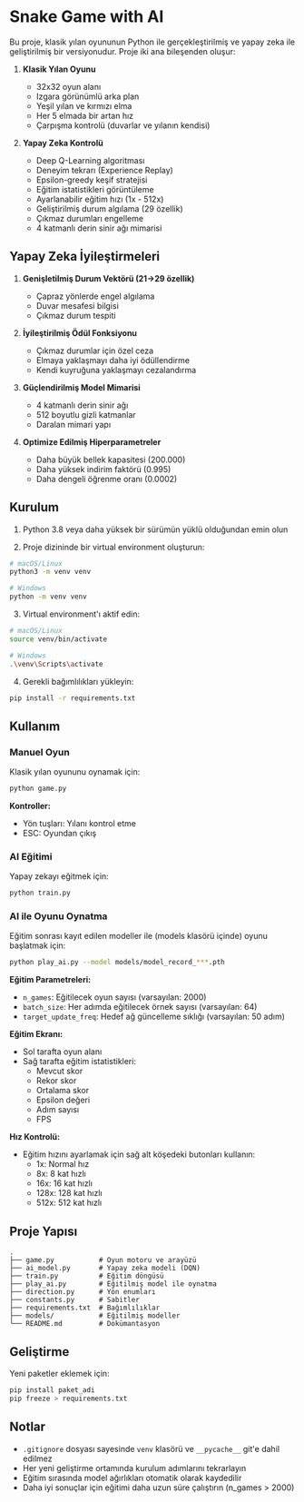 # Snake Game with AI

Bu proje, klasik yılan oyununun Python ile gerçekleştirilmiş ve yapay zeka ile geliştirilmiş bir versiyonudur. Proje iki ana bileşenden oluşur:

1. **Klasik Yılan Oyunu**
   - 32x32 oyun alanı
   - Izgara görünümlü arka plan
   - Yeşil yılan ve kırmızı elma
   - Her 5 elmada bir artan hız
   - Çarpışma kontrolü (duvarlar ve yılanın kendisi)

2. **Yapay Zeka Kontrolü**
   - Deep Q-Learning algoritması
   - Deneyim tekrarı (Experience Replay)
   - Epsilon-greedy keşif stratejisi
   - Eğitim istatistikleri görüntüleme
   - Ayarlanabilir eğitim hızı (1x - 512x)
   - Geliştirilmiş durum algılama (29 özellik)
   - Çıkmaz durumları engelleme
   - 4 katmanlı derin sinir ağı mimarisi

## Yapay Zeka İyileştirmeleri

1. **Genişletilmiş Durum Vektörü (21→29 özellik)**
   - Çapraz yönlerde engel algılama
   - Duvar mesafesi bilgisi
   - Çıkmaz durum tespiti

2. **İyileştirilmiş Ödül Fonksiyonu**
   - Çıkmaz durumlar için özel ceza
   - Elmaya yaklaşmayı daha iyi ödüllendirme
   - Kendi kuyruğuna yaklaşmayı cezalandırma

3. **Güçlendirilmiş Model Mimarisi**
   - 4 katmanlı derin sinir ağı
   - 512 boyutlu gizli katmanlar
   - Daralan mimari yapı

4. **Optimize Edilmiş Hiperparametreler**
   - Daha büyük bellek kapasitesi (200.000)
   - Daha yüksek indirim faktörü (0.995)
   - Daha dengeli öğrenme oranı (0.0002)

## Kurulum

1. Python 3.8 veya daha yüksek bir sürümün yüklü olduğundan emin olun

2. Proje dizininde bir virtual environment oluşturun:
```bash
# macOS/Linux
python3 -m venv venv

# Windows
python -m venv venv
```

3. Virtual environment'ı aktif edin:
```bash
# macOS/Linux
source venv/bin/activate

# Windows
.\venv\Scripts\activate
```

4. Gerekli bağımlılıkları yükleyin:
```bash
pip install -r requirements.txt
```

## Kullanım

### Manuel Oyun
Klasik yılan oyununu oynamak için:
```bash
python game.py
```

**Kontroller:**
- Yön tuşları: Yılanı kontrol etme
- ESC: Oyundan çıkış

### AI Eğitimi
Yapay zekayı eğitmek için:
```bash
python train.py
```

### AI ile Oyunu Oynatma
Eğitim sonrası kayıt edilen modeller ile (models klasörü içinde) oyunu başlatmak için:

```bash
python play_ai.py --model models/model_record_***.pth 
```

**Eğitim Parametreleri:**
- `n_games`: Eğitilecek oyun sayısı (varsayılan: 2000)
- `batch_size`: Her adımda eğitilecek örnek sayısı (varsayılan: 64)
- `target_update_freq`: Hedef ağ güncelleme sıklığı (varsayılan: 50 adım)

**Eğitim Ekranı:**
- Sol tarafta oyun alanı
- Sağ tarafta eğitim istatistikleri:
  - Mevcut skor
  - Rekor skor
  - Ortalama skor
  - Epsilon değeri
  - Adım sayısı
  - FPS

**Hız Kontrolü:**
- Eğitim hızını ayarlamak için sağ alt köşedeki butonları kullanın:
  - 1x: Normal hız
  - 8x: 8 kat hızlı
  - 16x: 16 kat hızlı
  - 128x: 128 kat hızlı
  - 512x: 512 kat hızlı

## Proje Yapısı

```
.
├── game.py           # Oyun motoru ve arayüzü
├── ai_model.py       # Yapay zeka modeli (DQN)
├── train.py          # Eğitim döngüsü
├── play_ai.py        # Eğitilmiş model ile oynatma
├── direction.py      # Yön enumları
├── constants.py      # Sabitler
├── requirements.txt  # Bağımlılıklar
├── models/           # Eğitilmiş modeller
└── README.md         # Dokümantasyon
```

## Geliştirme

Yeni paketler eklemek için:
```bash
pip install paket_adi
pip freeze > requirements.txt
```

## Notlar

- `.gitignore` dosyası sayesinde `venv` klasörü ve `__pycache__` git'e dahil edilmez
- Her yeni geliştirme ortamında kurulum adımlarını tekrarlayın
- Eğitim sırasında model ağırlıkları otomatik olarak kaydedilir
- Daha iyi sonuçlar için eğitimi daha uzun süre çalıştırın (n_games > 2000)